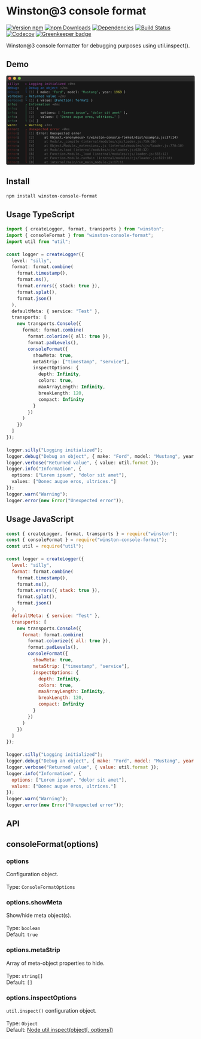 # Winston@3 console format

[![Version npm](https://img.shields.io/npm/v/winston-console-format.svg?style=flat-square)](https://www.npmjs.com/package/winston-console-format)
[![npm Downloads](https://img.shields.io/npm/dm/winston-console-format.svg?style=flat-square)](https://npmcharts.com/compare/winston-console-format?minimal=true)
[![Dependencies](https://img.shields.io/david/duccio/winston-console-format.svg?style=flat-square)](https://david-dm.org/duccio/winston-console-format)
[![Build Status](https://img.shields.io/travis/duccio/winston-console-format/master.svg?style=flat-square)](https://travis-ci.com/duccio/winston-console-format)
[![Codecov](https://img.shields.io/codecov/c/github/duccio/winston-console-format.svg)](https://codecov.io/github/duccio/winston-console-format)
[![Greenkeeper badge](https://badges.greenkeeper.io/duccio/winston-console-format.svg)](https://greenkeeper.io/)

Winston@3 console formatter for debugging purposes using util.inspect().

## Demo

![](demo.png)

## Install

```bash
npm install winston-console-format
```

## Usage TypeScript

```typescript
import { createLogger, format, transports } from "winston";
import { consoleFormat } from "winston-console-format";
import util from "util";

const logger = createLogger({
  level: "silly",
  format: format.combine(
    format.timestamp(),
    format.ms(),
    format.errors({ stack: true }),
    format.splat(),
    format.json()
  ),
  defaultMeta: { service: "Test" },
  transports: [
    new transports.Console({
      format: format.combine(
        format.colorize({ all: true }),
        format.padLevels(),
        consoleFormat({
          showMeta: true,
          metaStrip: ["timestamp", "service"],
          inspectOptions: {
            depth: Infinity,
            colors: true,
            maxArrayLength: Infinity,
            breakLength: 120,
            compact: Infinity
          }
        })
      )
    })
  ]
});

logger.silly("Logging initialized");
logger.debug("Debug an object", { make: "Ford", model: "Mustang", year: 1969 });
logger.verbose("Returned value", { value: util.format });
logger.info("Information", {
  options: ["Lorem ipsum", "dolor sit amet"],
  values: ["Donec augue eros, ultrices."]
});
logger.warn("Warning");
logger.error(new Error("Unexpected error"));
```

## Usage JavaScript

```js
const { createLogger, format, transports } = require("winston");
const { consoleFormat } = require("winston-console-format");
const util = require("util");

const logger = createLogger({
  level: "silly",
  format: format.combine(
    format.timestamp(),
    format.ms(),
    format.errors({ stack: true }),
    format.splat(),
    format.json()
  ),
  defaultMeta: { service: "Test" },
  transports: [
    new transports.Console({
      format: format.combine(
        format.colorize({ all: true }),
        format.padLevels(),
        consoleFormat({
          showMeta: true,
          metaStrip: ["timestamp", "service"],
          inspectOptions: {
            depth: Infinity,
            colors: true,
            maxArrayLength: Infinity,
            breakLength: 120,
            compact: Infinity
          }
        })
      )
    })
  ]
});

logger.silly("Logging initialized");
logger.debug("Debug an object", { make: "Ford", model: "Mustang", year: 1969 });
logger.verbose("Returned value", { value: util.format });
logger.info("Information", {
  options: ["Lorem ipsum", "dolor sit amet"],
  values: ["Donec augue eros, ultrices."]
});
logger.warn("Warning");
logger.error(new Error("Unexpected error"));
```

## API

## consoleFormat(options)

### options

Configuration object.<br><br>Type: `ConsoleFormatOptions`

### options.showMeta

Show/hide meta object(s).<br><br> Type: `boolean`<br> Default: `true`

### options.metaStrip

Array of meta-object properties to hide.<br><br> Type: `string[]`<br> Default: `[]`

### options.inspectOptions

`util.inspect()` configuration object.<br><br> Type: `Object`<br> Default: [Node util.inspect(object[, options])](https://nodejs.org/api/util.html#util_util_inspect_object_options)
